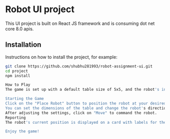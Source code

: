 # Robot UI project

This UI project is built on React JS framework and is consuming dot net core 8.0 apis.

## Installation

Instructions on how to install the project, for example:

```bash
git clone https://github.com/shubhu281993/robot-assignment-ui.git
cd project
npm install

How to Play
The game is set up with a default table size of 5x5, and the robot's initial coordinates are (0,0) facing 'North'.

Starting the Game
Click on the "Place Robot" button to position the robot at your desired location on the table.
You can set the dimensions of the table and change the robot's direction to 'Left' or 'Right'.
After adjusting the settings, click on "Move" to command the robot.
Reporting
The robot's current position is displayed on a card with labels for the x-coordinate, y-coordinate, and the direction it is facing.

Enjoy the game!

